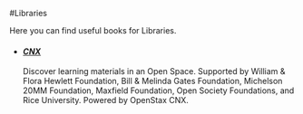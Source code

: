 #Libraries

Here you can find useful books for Libraries.

- #### ***[CNX](https://cnx.org/)***

  Discover learning materials in an Open Space. Supported by William & Flora Hewlett Foundation, Bill & Melinda Gates Foundation, Michelson 20MM Foundation, Maxfield Foundation, Open Society Foundations, and Rice University. Powered by OpenStax CNX.


